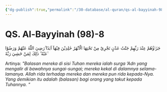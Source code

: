 ```yaml
---
{"dg-publish":true,"permalink":"/30-database/al-quran/qs-al-bayyinah-98-8/"}
---
```



# QS. Al-Bayyinah (98)-8
جَزَاۤؤُهُمْ عِنْدَ رَبِّهِمْ جَنّٰتُ عَدْنٍ تَجْرِيْ مِنْ تَحْتِهَا الْاَنْهٰرُ خٰلِدِيْنَ فِيْهَآ اَبَدًا ۗرَضِيَ اللّٰهُ عَنْهُمْ وَرَضُوْا عَنْهُ ۗ ذٰلِكَ لِمَنْ خَشِيَ رَبَّهٗ ࣖ

Artinya: *"Balasan mereka di sisi Tuhan mereka ialah surga ’Adn yang mengalir di bawahnya sungai-sungai; mereka kekal di dalamnya selama-lamanya. Allah rida terhadap mereka dan mereka pun rida kepada-Nya. Yang demikian itu adalah (balasan) bagi orang yang takut kepada Tuhannya. "*
